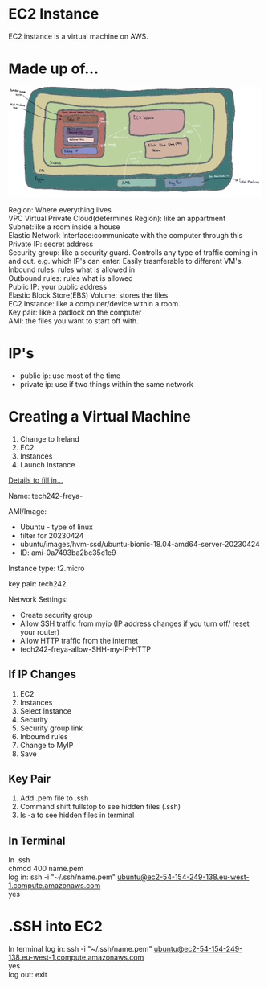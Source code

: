 # EC2 Instance

EC2 instance is a virtual machine on AWS.

# Made up of...

![ec2.png](../ReadMeImages/ec2.png)

Region: Where everything lives<br>
VPC Virtual Private Cloud(determines Region): like an appartment<br>
Subnet:like a room inside a house<br>
Elastic Network Interface:communicate with the computer through this<br>
Private IP: secret address<br>
Security group: like a security guard. Controlls any type of traffic coming in and out. e.g. which IP's can enter. Easily trasnferable to different VM's.<br>
Inbound rules: rules what is allowed in<br>
Outbound rules: rules what is allowed <br>
Public IP: your public address<br>
Elastic Block Store(EBS) Volume: stores the files<br>
EC2 Instance: like a computer/device within a room.<br>
Key pair: like a padlock on the computer<br>
AMI: the files you want to start off with.<br>

# IP's

- public ip: use most of the time
- private ip: use if two things within the same network

# Creating a Virtual Machine

1. Change to Ireland<br>
2. EC2<br>
3. Instances<br>
4. Launch Instance<br>


<u>Details to fill in...</u>

Name: tech242-freya-

AMI/Image:<br>
- Ubuntu - type of linux<br>
- filter for 20230424<br>
- ubuntu/images/hvm-ssd/ubuntu-bionic-18.04-amd64-server-20230424<br>
- ID: ami-0a7493ba2bc35c1e9

Instance type: t2.micro

key pair: tech242

Network Settings:<br>
- Create security group<br>
- Allow SSH traffic from myip (IP address changes if you turn off/ reset your router)<br>
- Allow HTTP traffic from the internet<br>
- tech242-freya-allow-SHH-my-IP-HTTP

## If IP Changes

1. EC2<br>
2. Instances<br>
3. Select Instance<br>
4. Security<br>
5. Security group link<br>
6. Inboumd rules<br>
7. Change to MyIP<br>
8. Save<br>


## Key Pair

1. Add .pem file to .ssh<br>
2. Command shift fullstop to see hidden files (.ssh)<br>
3. ls -a to see hidden files in terminal

## In Terminal
In .ssh<br>
chmod 400 name.pem<br>
log in: ssh -i "~/.ssh/name.pem" ubuntu@ec2-54-154-249-138.eu-west-1.compute.amazonaws.com<br>
yes<br>

# .SSH into EC2

In terminal
log in: ssh -i "~/.ssh/name.pem" ubuntu@ec2-54-154-249-138.eu-west-1.compute.amazonaws.com<br>
yes<br>
log out: exit






